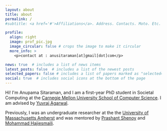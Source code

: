 ```yaml
---
layout: about
title: about
permalink: /
#subtitle: <a href='#'>Affiliations</a>. Address. Contacts. Moto. Etc.

profile:
  align: right
  image: prof_pic.jpg
  image_circular: false # crops the image to make it circular
  more_info: >
    <p>contact at : anusitaraman[at]gmail[dot]com</p>

news: true  # includes a list of news items
latest_posts: false  # includes a list of the newest posts
selected_papers: false # includes a list of papers marked as "selected={true}"
social: true  # includes social icons at the bottom of the page
---
```


Hi! I'm Anupama Sitaraman, and I am a first-year PhD student in Societal Computing at the [Carnegie Mellon University School of Computer Science](https://www.cs.cmu.edu/). I am advised by [Yuvraj Agarwal](https://www.synergylabs.org/yuvraj/).

Previously, I was an undergraduate researcher at the the [University of Massachusetts Amherst](https://www.cics.umass.edu/) and was mentored by [Prashant Shenoy](https://people.cs.umass.edu/~shenoy/) and [Mohammad Hajiesmaili](https://groups.cs.umass.edu/hajiesmaili/). 